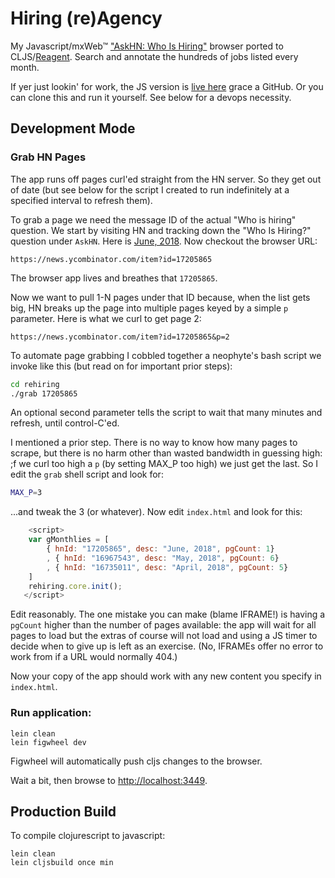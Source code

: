 # Hiring (re)Agency

My Javascript/mxWeb&trade; ["AskHN: Who Is Hiring"](https://github.com/kennytilton/whoshiring) browser ported to CLJS/[Reagent](https://github.com/reagent-project/reagent). Search and annotate the hundreds of jobs listed every month.



If yer just lookin' for work, the JS version is [live here](https://kennytilton.github.io/whoishiring/) grace a GitHub. Or you can clone this and run it yourself. See below for a devops necessity.

## Development Mode

### Grab HN Pages
The app runs off pages curl'ed straight from the HN server. So they get out of date (but see below for the script I created to run indefinitely at a specified interval to refresh them).

To grab a page we need the message ID of the actual "Who is hiring" question. We start by visiting HN and tracking down the "Who Is Hiring?" question under `AskHN`. Here is [June, 2018](https://news.ycombinator.com/item?id=17205865). Now checkout the browser URL:
````
https://news.ycombinator.com/item?id=17205865
````
The browser app lives and breathes that `17205865`.

Now we want to pull 1-N pages under that ID because, when the list gets big, HN breaks up the page into multiple pages keyed by a simple `p` parameter. Here is what we curl to get page 2:
````
https://news.ycombinator.com/item?id=17205865&p=2
````
To automate page grabbing I cobbled together a neophyte's bash script we invoke like this (but read on for important prior steps):
````bash
cd rehiring
./grab 17205865
````
An optional second parameter tells the script to wait that many minutes and refresh, until control-C'ed.

I mentioned a prior step. There is no way to know how many pages to scrape, but there is no harm other than wasted bandwidth in guessing high: ;f we curl too high a `p` (by setting MAX_P too high) we just get the last. So <sob> I edit the `grab` shell script and look for:
````bash
MAX_P=3
````
...and tweak the 3 (or whatever). Now edit `index.html` and look for this:
````js
    <script>
    var gMonthlies = [
        { hnId: "17205865", desc: "June, 2018", pgCount: 1}
        , { hnId: "16967543", desc: "May, 2018", pgCount: 6}
        , { hnId: "16735011", desc: "April, 2018", pgCount: 5}
    ]
    rehiring.core.init();
   </script>
````
Edit reasonably. The one mistake you can make (blame IFRAME!) is having a `pgCount` higher than the number of pages available: the app will wait for all pages to load but the extras of course will not load and using a JS timer to decide when to give up is left as an exercise. (No, IFRAMEs offer no error to work from if a URL would normally 404.)

Now your copy of the app should work with any new content you specify in `index.html`.

### Run application:

```
lein clean
lein figwheel dev
```

Figwheel will automatically push cljs changes to the browser.

Wait a bit, then browse to [http://localhost:3449](http://localhost:3449).

## Production Build


To compile clojurescript to javascript:

```
lein clean
lein cljsbuild once min
```
